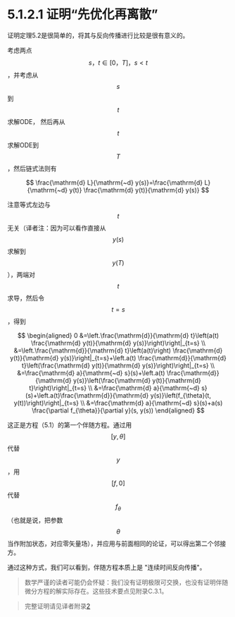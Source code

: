 # 5.1.2.1 证明“先优化再离散”

证明定理5.2是很简单的，将其与反向传播进行比较是很有意义的。

考虑两点$$s，t∈[0，T]，s<t$$，并考虑从$$s$$到$$t$$求解ODE， 然后再从$$t$$求解ODE到$$T$$，然后链式法则有

$$
\frac{\mathrm{d} L}{\mathrm{~d} y(s)}=\frac{\mathrm{d} L}{\mathrm{~d} y(t)} \frac{\mathrm{d} y(t)}{\mathrm{d} y(s)}
$$

注意等式左边与$$t$$无关（译者注：因为可以看作直接从$$y(s)$$求解到$$y(T)$$），两端对$$t$$求导，然后令$$t=s$$，得到

$$
\begin{aligned}
0 &=\left.\frac{\mathrm{d}}{\mathrm{d} t}\left(a(t) \frac{\mathrm{d} y(t)}{\mathrm{d} y(s)}\right)\right|_{t=s} \\
&=\left.\frac{\mathrm{d}}{\mathrm{d} t}\left(a(t)\right) \frac{\mathrm{d} y(t)}{\mathrm{d} y(s)}\right|_{t=s}+\left.a(t) \frac{\mathrm{d}}{\mathrm{d} t}\left(\frac{\mathrm{d} y(t)}{\mathrm{d} y(s)}\right)\right|_{t=s} \\
&=\frac{\mathrm{d} a}{\mathrm{~d} s}(s)+\left.a(t) \frac{\mathrm{d}}{\mathrm{d} y(s)}\left(\frac{\mathrm{d} y(t)}{\mathrm{d} t}\right)\right|_{t=s} \\
&=\frac{\mathrm{d} a}{\mathrm{~d} s}(s)+\left.a(t)\frac{\mathrm{d}}{\mathrm{d} y(s)}\left(f_{\theta}(t, y(t))\right)\right|_{t=s} \\
&=\frac{\mathrm{d} a}{\mathrm{~d} s}(s)+a(s) \frac{\partial f_{\theta}}{\partial y}(s, y(s))
\end{aligned}
$$

这正是方程（5.1）的第一个伴随方程。通过用$$[y, θ]$$代替$$y$$，用$$[f, 0]$$代替$$f_θ$$（也就是说，把参数$$θ$$当作附加状态，对应零矢量场），并应用与前面相同的论证，可以得出第二个邻接方。

通过这种方式，我们可以看到，伴随方程本质上是 "连续时间反向传播"。

> 数学严谨的读者可能仍会怀疑：我们没有证明极限可交换，也没有证明伴随微分方程的解实际存在。这些技术要点见附录C.3.1。

> 完整证明请见译者附录[2](../../../yi-zhe-fu-lu/2.-ban-sui-fa-wan-zheng-zheng-ming.md)

